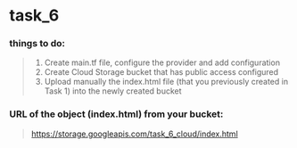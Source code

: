 # task_6

### things to do:
> 1. Create main.tf file, configure the provider and add configuration
> 2. Create Cloud Storage bucket that has public access configured
> 3. Upload manually the index.html file (that you previously created in Task 1) into the newly created bucket

### URL of the object (index.html) from your bucket:
> https://storage.googleapis.com/task_6_cloud/index.html
